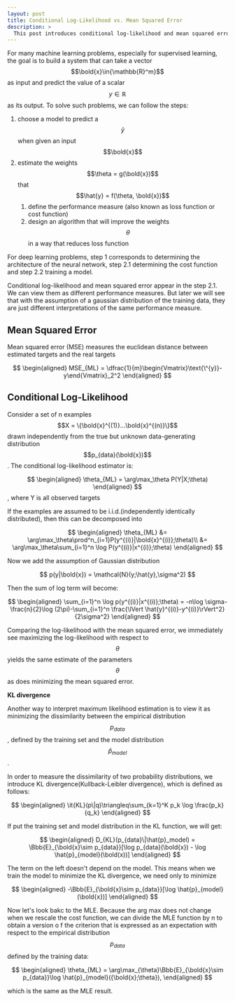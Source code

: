 ```yaml
---
layout: post
title: Conditional Log-Likelihood vs. Mean Squared Error
description: >
  This post introduces conditional log-likelihood and mean squared error and shows the relationship between these two performance measures.
---
```


For many machine learning problems, especially for supervised learning, the goal is to build a system that can take a vector $$\bold{x}\in{\mathbb{R}^m}$$ as input and predict the value of a scalar $$y\in{\mathbb{R}}$$ as its output. To solve such problems, we can follow the steps:
1. choose a model to predict a $$\hat{y}$$ when given an input $$\bold{x}$$
2. estimate the weights $$\theta = g(\bold{x})$$ that $$\hat{y} = f(\theta, \bold{x})$$
    1. define the performance measure (also known as loss function or cost function)
    2. design an algorithm that will improve the weights $$\theta$$ in a way that reduces loss function

For deep learning problems, step 1 corresponds to determining the architecture of the neural network, step 2.1 determining the cost function and step 2.2 training a model.

Conditional log-likelihood and mean squared error appear in the step 2.1. We can view them as different performance measures. But later we will see that with the assumption of a gaussian distribution of the training data, they are just different interpretations of the same performance measure.

## Mean Squared Error
Mean squared error (MSE) measures the euclidean distance between estimated targets and the real targets

$$
\begin{aligned}
MSE_{ML} = \dfrac{1}{m}\begin{Vmatrix}\text{\^{y}}-y\end{Vmatrix}_2^2
\end{aligned}
$$

## Conditional Log-Likelihood
Consider a set of n examples $$X = \{\bold{x}^{(1)}...\bold{x}^{(n)}\}$$ drawn independently from the true but unknown data-generating distribution $$p_{data}(\bold{x})$$. The conditional log-likelihood estimator is:

$$
\begin{aligned}
\theta_{ML} = \arg\max_\theta P(Y|X;\theta)
\end{aligned}
$$, where Y is all observed targets

If the examples are assumed to be i.i.d.(independently identically distributed), then this can be decomposed into 

$$
\begin{aligned}
  \theta_{ML} &= \arg\max_\theta\prod^n_{i=1}P(y^{(i)}|\bold{x}^{(i)};\theta)\\
              &= \arg\max_\theta\sum_{i=1}^n \log P(y^{(i)}|x^{(i)};\theta)
\end{aligned}
$$ 

Now we add the assumption of Gaussian distribution

$$ p(y|\bold{x}) = \mathcal{N}(y;\hat{y},\sigma^2) $$

Then the sum of log term will become:

$$
\begin{aligned}
\sum_{i=1}^n \log p(y^{(i)}|x^{(i)};\theta) = -n\log \sigma-\frac{n}{2}\log (2\pi)-\sum_{i=1}^n \frac{\lVert \hat{y}^{(i)}-y^{(i)}\rVert^2} {2\sigma^2}
\end{aligned}
$$

Comparing the log-likelihood with the mean squared error, we immediately see maximizing the log-likelihood with respect to $$\theta$$ yields the same estimate of the parameters $$\theta$$ as does minimizing the mean squared error.

**KL divergence**

Another way to interpret maximum likelihood estimation is to view it as minimizing the dissimilarity between the empirical distribution $$p_{data}$$, defined by the training set and the model distribution $$\hat{p}_{model}$$.

In order to measure the dissimilarity of two probability distributions, we introduce KL divergence(Kullback-Leibler divergence), which is defined as follows:

$$
\begin{aligned}
\it{KL}(p\|q)\triangleq\sum_{k=1}^K p_k \log \frac{p_k}{q_k}
\end{aligned}
$$

If put the training set and model distribution in the KL function, we will get:

$$
\begin{aligned}
D_{KL}(p_{data}\|\hat{p}_model) = \Bbb{E}_{\bold{x}\sim p_{data}}[\log p_{data}(\bold{x}) - \log \hat{p}_{model}(\bold(x))]
\end{aligned}
$$

The term on the left doesn't depend on the model. This means when we train the model to minimize the KL divergence, we need only to minimize

$$
\begin{aligned}
-\Bbb{E}_{\bold{x}\sim p_{data}}[\log \hat{p}_{model}(\bold{x})]
\end{aligned}
$$

Now let's look bakc to the MLE. Because the arg max does not change when we rescale the cost function, we can divide the MLE function by n to obtain a version o f the criterion that is expressed as an expectation with respect to the empirical distribution $$p_{data}$$ defined by the training data:

$$
\begin{aligned}
\theta_{ML} = \arg\max_{\theta}\Bbb{E}_{\bold{x}\sim p_{data}}\log \hat{p}_{model}({\bold{x};\theta}),
\end{aligned}
$$

which is the same as the MLE result.




